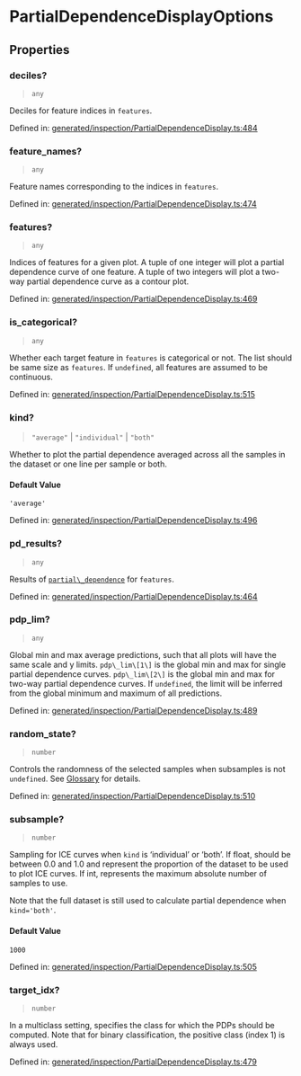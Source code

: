 # PartialDependenceDisplayOptions

## Properties

### deciles?

> `any`

Deciles for feature indices in `features`.

Defined in:  [generated/inspection/PartialDependenceDisplay.ts:484](https://github.com/transitive-bullshit/scikit-learn-ts/blob/92ab806/packages/sklearn/src/generated/inspection/PartialDependenceDisplay.ts#L484)

### feature\_names?

> `any`

Feature names corresponding to the indices in `features`.

Defined in:  [generated/inspection/PartialDependenceDisplay.ts:474](https://github.com/transitive-bullshit/scikit-learn-ts/blob/92ab806/packages/sklearn/src/generated/inspection/PartialDependenceDisplay.ts#L474)

### features?

> `any`

Indices of features for a given plot. A tuple of one integer will plot a partial dependence curve of one feature. A tuple of two integers will plot a two-way partial dependence curve as a contour plot.

Defined in:  [generated/inspection/PartialDependenceDisplay.ts:469](https://github.com/transitive-bullshit/scikit-learn-ts/blob/92ab806/packages/sklearn/src/generated/inspection/PartialDependenceDisplay.ts#L469)

### is\_categorical?

> `any`

Whether each target feature in `features` is categorical or not. The list should be same size as `features`. If `undefined`, all features are assumed to be continuous.

Defined in:  [generated/inspection/PartialDependenceDisplay.ts:515](https://github.com/transitive-bullshit/scikit-learn-ts/blob/92ab806/packages/sklearn/src/generated/inspection/PartialDependenceDisplay.ts#L515)

### kind?

> `"average"` \| `"individual"` \| `"both"`

Whether to plot the partial dependence averaged across all the samples in the dataset or one line per sample or both.

#### Default Value

`'average'`

Defined in:  [generated/inspection/PartialDependenceDisplay.ts:496](https://github.com/transitive-bullshit/scikit-learn-ts/blob/92ab806/packages/sklearn/src/generated/inspection/PartialDependenceDisplay.ts#L496)

### pd\_results?

> `any`

Results of [`partial\_dependence`](sklearn.inspection.partial_dependence.html#sklearn.inspection.partial_dependence "sklearn.inspection.partial_dependence") for `features`.

Defined in:  [generated/inspection/PartialDependenceDisplay.ts:464](https://github.com/transitive-bullshit/scikit-learn-ts/blob/92ab806/packages/sklearn/src/generated/inspection/PartialDependenceDisplay.ts#L464)

### pdp\_lim?

> `any`

Global min and max average predictions, such that all plots will have the same scale and y limits. `pdp\_lim\[1\]` is the global min and max for single partial dependence curves. `pdp\_lim\[2\]` is the global min and max for two-way partial dependence curves. If `undefined`, the limit will be inferred from the global minimum and maximum of all predictions.

Defined in:  [generated/inspection/PartialDependenceDisplay.ts:489](https://github.com/transitive-bullshit/scikit-learn-ts/blob/92ab806/packages/sklearn/src/generated/inspection/PartialDependenceDisplay.ts#L489)

### random\_state?

> `number`

Controls the randomness of the selected samples when subsamples is not `undefined`. See [Glossary](../../glossary.html#term-random_state) for details.

Defined in:  [generated/inspection/PartialDependenceDisplay.ts:510](https://github.com/transitive-bullshit/scikit-learn-ts/blob/92ab806/packages/sklearn/src/generated/inspection/PartialDependenceDisplay.ts#L510)

### subsample?

> `number`

Sampling for ICE curves when `kind` is ‘individual’ or ‘both’. If float, should be between 0.0 and 1.0 and represent the proportion of the dataset to be used to plot ICE curves. If int, represents the maximum absolute number of samples to use.

Note that the full dataset is still used to calculate partial dependence when `kind='both'`.

#### Default Value

`1000`

Defined in:  [generated/inspection/PartialDependenceDisplay.ts:505](https://github.com/transitive-bullshit/scikit-learn-ts/blob/92ab806/packages/sklearn/src/generated/inspection/PartialDependenceDisplay.ts#L505)

### target\_idx?

> `number`

In a multiclass setting, specifies the class for which the PDPs should be computed. Note that for binary classification, the positive class (index 1) is always used.

Defined in:  [generated/inspection/PartialDependenceDisplay.ts:479](https://github.com/transitive-bullshit/scikit-learn-ts/blob/92ab806/packages/sklearn/src/generated/inspection/PartialDependenceDisplay.ts#L479)
